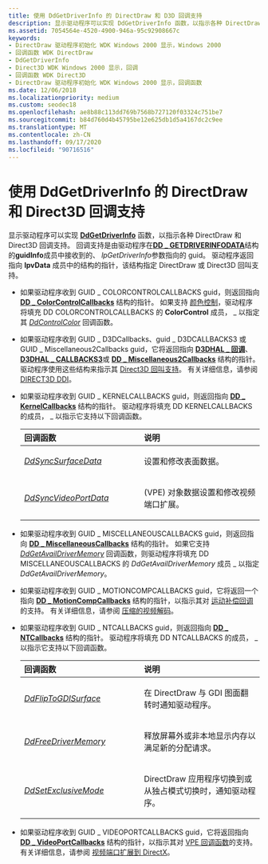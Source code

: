 ```yaml
---
title: 使用 DdGetDriverInfo 的 DirectDraw 和 D3D 回调支持
description: 显示驱动程序可以实现 DdGetDriverInfo 函数，以指示各种 DirectDraw 和 Direct3D 回调支持。
ms.assetid: 7054564e-4520-4900-946a-95c92908667c
keywords:
- DirectDraw 驱动程序初始化 WDK Windows 2000 显示，Windows 2000
- 回调函数 WDK DirectDraw
- DdGetDriverInfo
- Direct3D WDK Windows 2000 显示，回调
- 回调函数 WDK Direct3D
- DirectDraw 驱动程序初始化 WDK Windows 2000 显示，回调函数
ms.date: 12/06/2018
ms.localizationpriority: medium
ms.custom: seodec18
ms.openlocfilehash: ae8b88c113dd769b7568b727120f03324c751be7
ms.sourcegitcommit: b84d760d4b45795be12e625db1d5a4167dc2c9ee
ms.translationtype: MT
ms.contentlocale: zh-CN
ms.lasthandoff: 09/17/2020
ms.locfileid: "90716516"
---
```

# <a name="directdraw-and-direct3d-callback-support-using-ddgetdriverinfo"></a>使用 DdGetDriverInfo 的 DirectDraw 和 Direct3D 回调支持

显示驱动程序可以实现 [**DdGetDriverInfo**](/windows/win32/api/ddrawint/nc-ddrawint-pdd_getdriverinfo) 函数，以指示各种 DirectDraw 和 Direct3D 回调支持。 回调支持是由驱动程序在[**DD \_ GETDRIVERINFODATA**](/windows/win32/api/ddrawint/ns-ddrawint-_dd_getdriverinfodata)结构的**guidInfo**成员中接收到的、 *lpGetDriverInfo*参数指向的 guid。 驱动程序返回指向 **lpvData** 成员中的结构的指针，该结构指定 DirectDraw 或 Direct3D 回叫支持。

- 如果驱动程序收到 GUID \_ COLORCONTROLCALLBACKS guid，则返回指向 [**DD \_ ColorControlCallbacks**](/windows/win32/api/ddrawint/ns-ddrawint-_dd_colorcontrolcallbacks) 结构的指针。 如果支持 [颜色控制](color-control-initialization.md)，驱动程序将填充 DD COLORCONTROLCALLBACKS 的 **ColorControl** 成员， \_ 以指定其 [*DdControlColor*](/windows/win32/api/ddrawint/nc-ddrawint-pdd_colorcb_colorcontrol) 回调函数。

- 如果驱动程序收到 GUID \_ D3DCallbacks、guid \_ D3DCALLBACKS3 或 GUID \_ Miscellaneous2Callbacks guid，它将返回指向 [**D3DHAL \_ 回调**](/windows-hardware/drivers/ddi/d3dhal/ns-d3dhal-_d3dhal_callbacks)、 [**D3DHAL \_ CALLBACKS3**](/windows-hardware/drivers/ddi/d3dhal/ns-d3dhal-_d3dhal_callbacks3)或 [**DD \_ Miscellaneous2Callbacks**](/windows/win32/api/ddrawint/ns-ddrawint-_dd_miscellaneous2callbacks) 结构的指针。 驱动程序使用这些结构来指示其 [Direct3D 回叫支持](driver-functions-to-support-direct3d.md)。 有关详细信息，请参阅 [DIRECT3D DDI](direct3d.md)。

- 如果驱动程序收到 GUID \_ KERNELCALLBACKS guid，则返回指向 [**DD \_ KernelCallbacks**](/windows/win32/api/ddrawint/ns-ddrawint-dd_kernelcallbacks) 结构的指针。 驱动程序将填充 DD KERNELCALLBACKS 的成员， \_ 以指示它支持以下回调函数。

  <table>
  <colgroup>
  <col width="50%" />
  <col width="50%" />
  </colgroup>
  <thead>
  <tr class="header">
  <th align="left">回调函数</th>
  <th align="left">说明</th>
  </tr>
  </thead>
  <tbody>
  <tr class="odd">
  <td align="left"><p><a href="/windows/win32/api/ddrawint/nc-ddrawint-pdd_kernelcb_syncsurface" data-raw-source="[&lt;em&gt;DdSyncSurfaceData&lt;/em&gt;](/windows/win32/api/ddrawint/nc-ddrawint-pdd_kernelcb_syncsurface)"><em>DdSyncSurfaceData</em></a></p></td>
  <td align="left"><p>设置和修改表面数据。</p></td>
  </tr>
  <tr class="even">
  <td align="left"><p><a href="/windows/win32/api/ddrawint/nc-ddrawint-pdd_kernelcb_syncvideoport" data-raw-source="[&lt;em&gt;DdSyncVideoPortData&lt;/em&gt;](/windows/win32/api/ddrawint/nc-ddrawint-pdd_kernelcb_syncvideoport)"><em>DdSyncVideoPortData</em></a></p></td>
  <td align="left"><p> (VPE) 对象数据设置和修改视频端口扩展。</p></td>
  </tr>
  </tbody>
  </table>

- 如果驱动程序收到 GUID \_ MISCELLANEOUSCALLBACKS guid，则返回指向 [**DD \_ MiscellaneousCallbacks**](/windows/win32/api/ddrawint/ns-ddrawint-_dd_miscellaneouscallbacks) 结构的指针。 如果它支持 [*DdGetAvailDriverMemory*](/windows/win32/api/ddrawint/nc-ddrawint-pdd_getavaildrivermemory) 回调函数，则驱动程序将填充 DD MISCELLANEOUSCALLBACKS 的 *DdGetAvailDriverMemory* 成员 \_ 以指定 *DdGetAvailDriverMemory*。

- 如果驱动程序收到 GUID \_ MOTIONCOMPCALLBACKS guid，它将返回一个指向 [**DD \_ MotionCompCallbacks**](/windows/win32/api/ddrawint/ns-ddrawint-dd_motioncompcallbacks) 结构的指针，以指示其对 [运动补偿回调](motion-compensation-callbacks.md)的支持。 有关详细信息，请参阅 [压缩的视频解码](compressed-video-decoding.md)。

- 如果驱动程序收到 GUID \_ NTCALLBACKS guid，则返回指向 [**DD \_ NTCallbacks**](/windows/win32/api/ddrawint/ns-ddrawint-_dd_ntcallbacks) 结构的指针。 驱动程序将填充 DD NTCALLBACKS 的成员， \_ 以指示它支持以下回调函数。

  <table>
  <colgroup>
  <col width="50%" />
  <col width="50%" />
  </colgroup>
  <thead>
  <tr class="header">
  <th align="left">回调函数</th>
  <th align="left">说明</th>
  </tr>
  </thead>
  <tbody>
  <tr class="odd">
  <td align="left"><p><a href="/windows/win32/api/ddrawint/nc-ddrawint-pdd_fliptogdisurface" data-raw-source="[&lt;em&gt;DdFlipToGDISurface&lt;/em&gt;](/windows/win32/api/ddrawint/nc-ddrawint-pdd_fliptogdisurface)"><em>DdFlipToGDISurface</em></a></p></td>
  <td align="left"><p>在 DirectDraw 与 GDI 图面翻转时通知驱动程序。</p></td>
  </tr>
  <tr class="even">
  <td align="left"><p><a href="/windows/win32/api/ddrawint/nc-ddrawint-pdd_freedrivermemory" data-raw-source="[&lt;em&gt;DdFreeDriverMemory&lt;/em&gt;](/windows/win32/api/ddrawint/nc-ddrawint-pdd_freedrivermemory)"><em>DdFreeDriverMemory</em></a></p></td>
  <td align="left"><p>释放屏幕外或非本地显示内存以满足新的分配请求。</p></td>
  </tr>
  <tr class="odd">
  <td align="left"><p><a href="/windows/win32/api/ddrawint/nc-ddrawint-pdd_setexclusivemode" data-raw-source="[&lt;em&gt;DdSetExclusiveMode&lt;/em&gt;](/windows/win32/api/ddrawint/nc-ddrawint-pdd_setexclusivemode)"><em>DdSetExclusiveMode</em></a></p></td>
  <td align="left"><p>DirectDraw 应用程序切换到或从独占模式切换时，通知驱动程序。</p></td>
  </tr>
  </tbody>
  </table>

     

<!-- -->

-   如果驱动程序收到 GUID \_ VIDEOPORTCALLBACKS guid，它将返回指向 [**DD \_ VideoPortCallbacks**](/windows/win32/api/ddrawint/ns-ddrawint-dd_videoportcallbacks) 结构的指针，以指示其对 [VPE 回调函数](vpe-callback-functions.md)的支持。 有关详细信息，请参阅 [视频端口扩展到 DirectX](video-port-extensions-to-directx.md)。

